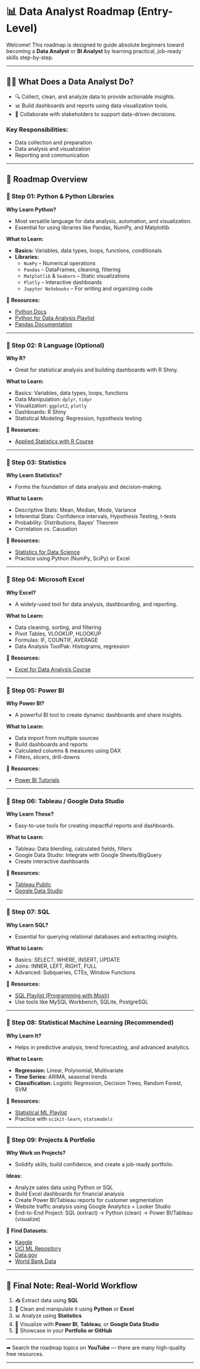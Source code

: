 # 📊 Data Analyst Roadmap (Entry-Level)

Welcome! This roadmap is designed to guide absolute beginners toward becoming a **Data Analyst** or **BI Analyst** by learning practical, job-ready skills step-by-step.

---

## 👨‍💻 What Does a Data Analyst Do?

- 🔍 Collect, clean, and analyze data to provide actionable insights.
- 📊 Build dashboards and reports using data visualization tools.
- 🤝 Collaborate with stakeholders to support data-driven decisions.

### Key Responsibilities:
- Data collection and preparation  
- Data analysis and visualization  
- Reporting and communication  

---

## 🚀 Roadmap Overview

### 📌 Step 01: Python & Python Libraries

**Why Learn Python?**  
- Most versatile language for data analysis, automation, and visualization.  
- Essential for using libraries like Pandas, NumPy, and Matplotlib.

**What to Learn:**
- **Basics:** Variables, data types, loops, functions, conditionals  
- **Libraries:**
  - `NumPy` – Numerical operations
  - `Pandas` – DataFrames, cleaning, filtering
  - `Matplotlib` & `Seaborn` – Static visualizations
  - `Plotly` – Interactive dashboards
  - `Jupyter Notebooks` – For writing and organizing code

🔗 **Resources:**
- [Python Docs](https://docs.python.org/3/)
- [Python for Data Analysis Playlist](#)
- [Pandas Documentation](https://pandas.pydata.org/docs/)

---

### 📌 Step 02: R Language (Optional)

**Why R?**  
- Great for statistical analysis and building dashboards with R Shiny.

**What to Learn:**
- Basics: Variables, data types, loops, functions  
- Data Manipulation: `dplyr`, `tidyr`  
- Visualization: `ggplot2`, `plotly`  
- Dashboards: R Shiny  
- Statistical Modeling: Regression, hypothesis testing

🔗 **Resources:**
- [Applied Statistics with R Course](#)

---

### 📌 Step 03: Statistics

**Why Learn Statistics?**  
- Forms the foundation of data analysis and decision-making.

**What to Learn:**
- Descriptive Stats: Mean, Median, Mode, Variance  
- Inferential Stats: Confidence intervals, Hypothesis Testing, t-tests  
- Probability: Distributions, Bayes' Theorem  
- Correlation vs. Causation  

🔗 **Resources:**
- [Statistics for Data Science](#)
- Practice using Python (NumPy, SciPy) or Excel

---

### 📌 Step 04: Microsoft Excel

**Why Excel?**  
- A widely-used tool for data analysis, dashboarding, and reporting.

**What to Learn:**
- Data cleaning, sorting, and filtering  
- Pivot Tables, VLOOKUP, HLOOKUP  
- Formulas: IF, COUNTIF, AVERAGE  
- Data Analysis ToolPak: Histograms, regression

🔗 **Resources:**
- [Excel for Data Analysis Course](#)

---

### 📌 Step 05: Power BI

**Why Power BI?**  
- A powerful BI tool to create dynamic dashboards and share insights.

**What to Learn:**
- Data import from multiple sources  
- Build dashboards and reports  
- Calculated columns & measures using DAX  
- Filters, slicers, drill-downs

🔗 **Resources:**
- [Power BI Tutorials](#)

---

### 📌 Step 06: Tableau / Google Data Studio

**Why Learn These?**  
- Easy-to-use tools for creating impactful reports and dashboards.

**What to Learn:**
- Tableau: Data blending, calculated fields, filters  
- Google Data Studio: Integrate with Google Sheets/BigQuery  
- Create interactive dashboards

🔗 **Resources:**
- [Tableau Public](https://public.tableau.com/)
- [Google Data Studio](https://datastudio.google.com/)

---

### 📌 Step 07: SQL

**Why Learn SQL?**  
- Essential for querying relational databases and extracting insights.

**What to Learn:**
- Basics: SELECT, WHERE, INSERT, UPDATE  
- Joins: INNER, LEFT, RIGHT, FULL  
- Advanced: Subqueries, CTEs, Window Functions  

🔗 **Resources:**
- [SQL Playlist (Programming with Mosh)](#)
- Use tools like MySQL Workbench, SQLite, PostgreSQL

---

### 📌 Step 08: Statistical Machine Learning (Recommended)

**Why Learn It?**  
- Helps in predictive analysis, trend forecasting, and advanced analytics.

**What to Learn:**
- **Regression:** Linear, Polynomial, Multivariate  
- **Time Series:** ARIMA, seasonal trends  
- **Classification:** Logistic Regression, Decision Trees, Random Forest, SVM

🔗 **Resources:**
- [Statistical ML Playlist](#)
- Practice with `scikit-learn`, `statsmodels`

---

### 📌 Step 09: Projects & Portfolio

**Why Work on Projects?**  
- Solidify skills, build confidence, and create a job-ready portfolio.

**Ideas:**
- Analyze sales data using Python or SQL  
- Build Excel dashboards for financial analysis  
- Create Power BI/Tableau reports for customer segmentation  
- Website traffic analysis using Google Analytics + Looker Studio  
- End-to-End Project: SQL (extract) → Python (clean) → Power BI/Tableau (visualize)

🔗 **Find Datasets:**
- [Kaggle](https://kaggle.com/)  
- [UCI ML Repository](https://archive.ics.uci.edu/ml/index.php)  
- [Data.gov](https://data.gov/)  
- [World Bank Data](https://data.worldbank.org/)

---

## 🧠 Final Note: Real-World Workflow

1. 📥 Extract data using **SQL**
2. 🧹 Clean and manipulate it using **Python** or **Excel**
3. 📊 Analyze using **Statistics**
4. 🎨 Visualize with **Power BI**, **Tableau**, or **Google Data Studio**
5. 📁 Showcase in your **Portfolio or GitHub**

---

➡ Search the roadmap topics on **YouTube** — there are many high-quality free resources.

---

